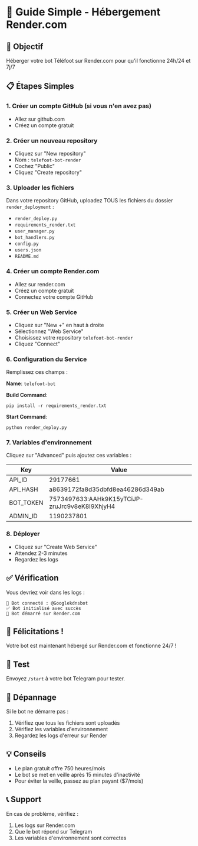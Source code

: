 # 🚀 Guide Simple - Hébergement Render.com

## 🎯 Objectif
Héberger votre bot Téléfoot sur Render.com pour qu'il fonctionne 24h/24 et 7j/7

## 📋 Étapes Simples

### 1. Créer un compte GitHub (si vous n'en avez pas)
- Allez sur github.com
- Créez un compte gratuit

### 2. Créer un nouveau repository
- Cliquez sur "New repository"
- Nom : `telefoot-bot-render`
- Cochez "Public"
- Cliquez "Create repository"

### 3. Uploader les fichiers
Dans votre repository GitHub, uploadez TOUS les fichiers du dossier `render_deployment` :
- `render_deploy.py`
- `requirements_render.txt`
- `user_manager.py`
- `bot_handlers.py`
- `config.py`
- `users.json`
- `README.md`

### 4. Créer un compte Render.com
- Allez sur render.com
- Créez un compte gratuit
- Connectez votre compte GitHub

### 5. Créer un Web Service
- Cliquez sur "New +" en haut à droite
- Sélectionnez "Web Service"
- Choisissez votre repository `telefoot-bot-render`
- Cliquez "Connect"

### 6. Configuration du Service
Remplissez ces champs :

**Name**: `telefoot-bot`

**Build Command**: 
```
pip install -r requirements_render.txt
```

**Start Command**: 
```
python render_deploy.py
```

### 7. Variables d'environnement
Cliquez sur "Advanced" puis ajoutez ces variables :

| Key | Value |
|-----|-------|
| API_ID | 29177661 |
| API_HASH | a8639172fa8d35dbfd8ea46286d349ab |
| BOT_TOKEN | 7573497633:AAHk9K15yTCiJP-zruJrc9v8eK8I9XhjyH4 |
| ADMIN_ID | 1190237801 |

### 8. Déployer
- Cliquez sur "Create Web Service"
- Attendez 2-3 minutes
- Regardez les logs

## ✅ Vérification

Vous devriez voir dans les logs :
```
🤖 Bot connecté : @Googlekdnsbot
✅ Bot initialisé avec succès
🚀 Bot démarré sur Render.com
```

## 🎉 Félicitations !

Votre bot est maintenant hébergé sur Render.com et fonctionne 24/7 !

## 📱 Test

Envoyez `/start` à votre bot Telegram pour tester.

## 🔧 Dépannage

Si le bot ne démarre pas :
1. Vérifiez que tous les fichiers sont uploadés
2. Vérifiez les variables d'environnement
3. Regardez les logs d'erreur sur Render

## 💡 Conseils

- Le plan gratuit offre 750 heures/mois
- Le bot se met en veille après 15 minutes d'inactivité
- Pour éviter la veille, passez au plan payant ($7/mois)

## 📞 Support

En cas de problème, vérifiez :
1. Les logs sur Render.com
2. Que le bot répond sur Telegram
3. Les variables d'environnement sont correctes